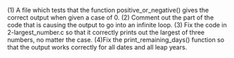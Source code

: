 (1) A file which tests that the function positive_or_negative() gives the correct output when given a case of 0.
(2) Comment out the part of the code that is causing the output to go into an infinite loop.
(3) Fix the code in 2-largest_number.c so that it correctly prints out the largest of three numbers, no matter the case.
(4)Fix the print_remaining_days() function so that the output works correctly for all dates and all leap years. 